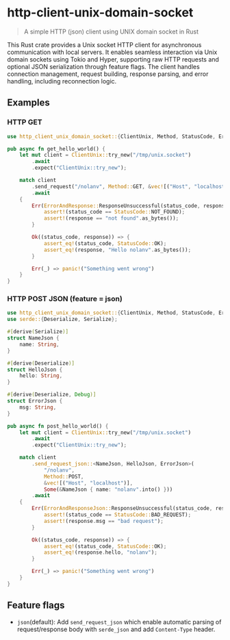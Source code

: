 # http-client-unix-domain-socket

> A simple HTTP (json) client using UNIX domain socket in Rust

This Rust crate provides a Unix socket HTTP client for asynchronous communication with local servers. It enables seamless interaction via Unix domain sockets using Tokio and Hyper, supporting raw HTTP requests and optional JSON serialization through feature flags. The client handles connection management, request building, response parsing, and error handling, including reconnection logic.

## Examples

### HTTP GET
```rust
use http_client_unix_domain_socket::{ClientUnix, Method, StatusCode, ErrorAndResponse};

pub async fn get_hello_world() {
    let mut client = ClientUnix::try_new("/tmp/unix.socket")
        .await
        .expect("ClientUnix::try_new");

    match client
        .send_request("/nolanv", Method::GET, &vec![("Host", "localhost")], None)
        .await
    {
        Err(ErrorAndResponse::ResponseUnsuccessful(status_code, response)) => {
            assert!(status_code == StatusCode::NOT_FOUND);
            assert!(response == "not found".as_bytes());
        }

        Ok((status_code, response)) => {
            assert_eq!(status_code, StatusCode::OK);
            assert_eq!(response, "Hello nolanv".as_bytes());
        }

        Err(_) => panic!("Something went wrong")
    }
}
```
### HTTP POST JSON **(feature = json)**
```rust
use http_client_unix_domain_socket::{ClientUnix, Method, StatusCode, ErrorAndResponseJson};
use serde::{Deserialize, Serialize};

#[derive(Serialize)]
struct NameJson {
    name: String,
}

#[derive(Deserialize)]
struct HelloJson {
    hello: String,
}

#[derive(Deserialize, Debug)]
struct ErrorJson {
    msg: String,
}

pub async fn post_hello_world() {
    let mut client = ClientUnix::try_new("/tmp/unix.socket")
        .await
        .expect("ClientUnix::try_new");

    match client
        .send_request_json::<NameJson, HelloJson, ErrorJson>(
            "/nolanv",
            Method::POST,
            &vec![("Host", "localhost")],
            Some(&NameJson { name: "nolanv".into() }))
        .await
    {
        Err(ErrorAndResponseJson::ResponseUnsuccessful(status_code, response)) => {
            assert!(status_code == StatusCode::BAD_REQUEST);
            assert!(response.msg == "bad request");
        }

        Ok((status_code, response)) => {
            assert_eq!(status_code, StatusCode::OK);
            assert_eq!(response.hello, "nolanv");
        }

        Err(_) => panic!("Something went wrong")
    }
}
 ```
## Feature flags
- `json`(default): Add `send_request_json` which enable automatic parsing of request/response body with `serde_json` and add `Content-Type` header.
